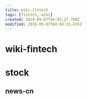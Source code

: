 ```yaml
---
title: wiki-fintech
tags: [fintech, wiki]
created: 2019-09-07T04:03:27.708Z
modified: 2019-09-07T04:04:33.635Z
---
```


# wiki-fintech

# stock

## news-cn
